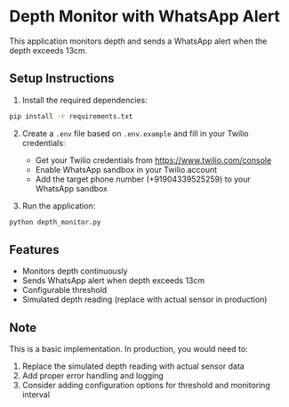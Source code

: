 # Depth Monitor with WhatsApp Alert

This application monitors depth and sends a WhatsApp alert when the depth exceeds 13cm.

## Setup Instructions

1. Install the required dependencies:
```bash
pip install -r requirements.txt
```

2. Create a `.env` file based on `.env.example` and fill in your Twilio credentials:
   - Get your Twilio credentials from https://www.twilio.com/console
   - Enable WhatsApp sandbox in your Twilio account
   - Add the target phone number (+91904339525259) to your WhatsApp sandbox

3. Run the application:
```bash
python depth_monitor.py
```

## Features

- Monitors depth continuously
- Sends WhatsApp alert when depth exceeds 13cm
- Configurable threshold
- Simulated depth reading (replace with actual sensor in production)

## Note

This is a basic implementation. In production, you would need to:
1. Replace the simulated depth reading with actual sensor data
2. Add proper error handling and logging
3. Consider adding configuration options for threshold and monitoring interval
